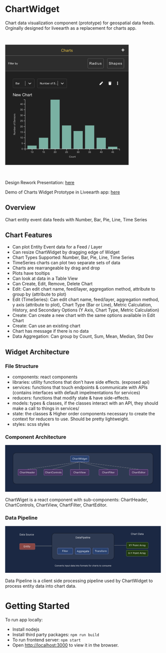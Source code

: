 
# ChartWidget
Chart data visualization component (prototype) for geospatial data feeds. Orginally designed for liveearth as a replacement for charts app.

<p>&nbsp;</p>

<p>
  <img src="./media/ChartExampleUI.png" alt="Charts Example UI" width="400">
</p>

<p>&nbsp;</p>

Design Rework Presentation: [here](https://docs.google.com/presentation/d/1XuBSfyKTM-RdB8HzKc5j1Ga_krAomEZZXqDqXoEVPqo/edit?usp=sharing)

Demo of Charts Widget Prototype in Liveearth app: [here](https://drive.google.com/file/d/19Vsk0IXWofrrRB2lrHm07c0SLMpBVQHm/view?usp=share_link) 


## Overview
Chart entity event data feeds with Number, Bar, Pie, Line, Time Series

## Chart Features

- Can plot Entity Event data for a Feed / Layer
- Can resize ChartWidget by dragging edge of Widget
- Chart Types Supported: Number, Bar, Pie, Line, Time Series
- TimeSeries charts can plot two separate sets of data
- Charts are rearrangeable by drag and drop
- Plots have tooltips 
- Can look at data in a Table View
- Can Create, Edit, Remove, Delete Chart
- Edit: Can edit chart name, feed/layer, aggregation method, attribute to group by (attribute to plot)
- Edit (TimeSeries): Can edit chart name, feed/layer, aggregation method, y axis (attribute to plot), Chart Type (Bar or Line), Metric Calculation, History, and Secondary Options (Y Axis, Chart Type, Metric Calculation)
- Create: Can create a new chart with the same options available in Edit Chart
- Create: Can use an existing chart 
- Chart has message if there is no data 
- Data Aggregation: Can group by Count, Sum, Mean, Median, Std Dev

## Widget Architecture
### File Structure 
- components: react components 
- libraries:  utility functions that don’t have side effects. (exposed api)
- services:  functions that touch endpoints & communicate with APIs (contains interfaces with default impelmentations for services)
- reducers:  functions that modify state & have side-effects.
- models:  types & classes, if the classes interact with an API, they should make a call to things in services/
- state: the classes & Higher order components necessary to create the context for reducers to use. Should be pretty lightweight. 
- styles: scss styles

### Component Architecture

<p>
  <img src="./media/ChartWidgetArchitecture.png" alt="Charts Example UI" width="600">
</p>

ChartWiget is a react component with sub-components: ChartHeader, ChartControls, ChartView, ChartFilter, ChartEditor.

### Data Pipeline 

<p>
  <img src="./media/DataPipelineDiagram.png" alt="Charts Example UI" width="600">
</p>

Data Pipeline is a client side processing pipeline used by ChartWidget to process entity data into chart data.

# Getting Started 

To run app locally:

- Install nodejs
- Install third party packages: `npm run build`
- To run frontend server: `npm start`
- Open [http://localhost:3000](http://localhost:3000) to view it in the browser.
